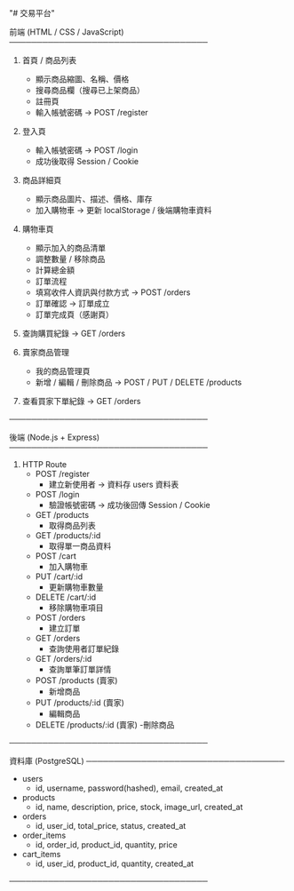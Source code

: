"# 交易平台"

前端 (HTML / CSS / JavaScript)
────────────────────────────────────

1. 首頁 / 商品列表

   - 顯示商品縮圖、名稱、價格
   - 搜尋商品欄（搜尋已上架商品）
   - 註冊頁
   - 輸入帳號密碼 → POST /register

2. 登入頁

   - 輸入帳號密碼 → POST /login
   - 成功後取得 Session / Cookie

3. 商品詳細頁

   - 顯示商品圖片、描述、價格、庫存
   - 加入購物車 → 更新 localStorage / 後端購物車資料

4. 購物車頁

   - 顯示加入的商品清單
   - 調整數量 / 移除商品
   - 計算總金額
   - 訂單流程
   - 填寫收件人資訊與付款方式 → POST /orders
   - 訂單確認 → 訂單成立
   - 訂單完成頁（感謝頁）

5. 查詢購買紀錄 → GET /orders

6. 賣家商品管理

   - 我的商品管理頁
   - 新增 / 編輯 / 刪除商品 → POST / PUT / DELETE /products

7. 查看買家下單紀錄 → GET /orders

────────────────────────────────────

後端 (Node.js + Express)
────────────────────────────────────

1. HTTP Route
   - POST /register
     - 建立新使用者 → 資料存 users 資料表
   - POST /login
     - 驗證帳號密碼 → 成功後回傳 Session / Cookie
   - GET /products
     - 取得商品列表
   - GET /products/:id
     - 取得單一商品資料
   - POST /cart
     - 加入購物車
   - PUT /cart/:id
     - 更新購物車數量
   - DELETE /cart/:id
     - 移除購物車項目
   - POST /orders
     - 建立訂單
   - GET /orders
     - 查詢使用者訂單紀錄
   - GET /orders/:id
     - 查詢單筆訂單詳情
   - POST /products (賣家)
     - 新增商品
   - PUT /products/:id (賣家)
     - 編輯商品
   - DELETE /products/:id (賣家) -刪除商品

────────────────────────────────────

資料庫 (PostgreSQL)
────────────────────────────────────

- users
  - id, username, password(hashed), email, created_at
- products
  - id, name, description, price, stock, image_url, created_at
- orders
  - id, user_id, total_price, status, created_at
- order_items
  - id, order_id, product_id, quantity, price
- cart_items
  - id, user_id, product_id, quantity, created_at

────────────────────────────────────
